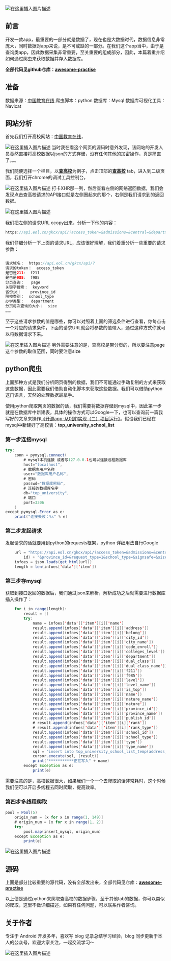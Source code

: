 ![在这里插入图片描述](https://img-blog.csdnimg.cn/20201117071955902.jpeg?x-oss-process=image/watermark,type_ZmFuZ3poZW5naGVpdGk,shadow_10,text_aHR0cHM6Ly9ibG9nLmNzZG4ubmV0L2xqMTg4MjY2,size_16,color_FFFFFF,t_70#pic_center)




## 前言
开发一款app，最重要的一部分就是数据了，现在也是大数据时代，数据信息非常庞大，同时数据对app来说，是不可或缺的一部分。在我们这个app当中，由于是查询类app，因此数据采集非常重要，至关重要的组成部分，因此，本篇着重介绍如何通过爬虫来获取数据并存入数据库。

**全部代码见github仓库：[**awesome-practise**](https://github.com/crazyandcoder/awesome-practise/tree/main/python/university/venv/src)**
## 准备
数据来源：[中国教育在线](https://gkcx.eol.cn/)
爬虫脚本：python
数据库：Mysql
数据库可视化工具：Navicat

## 网站分析
首先我们打开高校网站：[中国教育在线](https://gkcx.eol.cn/)，

![在这里插入图片描述](https://img-blog.csdnimg.cn/20201116195035783.png?x-oss-process=image/watermark,type_ZmFuZ3poZW5naGVpdGk,shadow_10,text_aHR0cHM6Ly9ibG9nLmNzZG4ubmV0L2xqMTg4MjY2,size_16,color_FFFFFF,t_70#pic_center)
当时我在看这个网页的源码时意外发现，该网站的开发人员竟然直接将高校数据以json的方式存储，没有任何其他的加密操作，真是简直了。。。

我们随便选择一个栏目，以[**查高校**](https://gkcx.eol.cn/school/search)为例子，点击顶部的[**查高校**](https://gkcx.eol.cn/school/search) tab，进入到二级页面，我们打开chrome的调试工具控制台，

![在这里插入图片描述](https://img-blog.csdnimg.cn/2020111620060693.png?x-oss-process=image/watermark,type_ZmFuZ3poZW5naGVpdGk,shadow_10,text_aHR0cHM6Ly9ibG9nLmNzZG4ubmV0L2xqMTg4MjY2,size_16,color_FFFFFF,t_70#pic_center)
打卡XHR那一列，然后查看左侧的网络返回数据，我们会发现点击查高校请求的API接口就是左侧圈起来的那个，右侧是我们请求到的返回数据。

![在这里插入图片描述](https://img-blog.csdnimg.cn/20201116202401152.png?x-oss-process=image/watermark,type_ZmFuZ3poZW5naGVpdGk,shadow_10,text_aHR0cHM6Ly9ibG9nLmNzZG4ubmV0L2xqMTg4MjY2,size_16,color_FFFFFF,t_70#pic_center)



我们把左侧的请求URL ccopy出来，分析一下他的内容：

```java
https://api.eol.cn/gkcx/api/?access_token=&admissions=&central=&department=&dual_class=&f211=&f985=&is_dual_class=&keyword=&page=1&province_id=&request_type=1&school_type=&signsafe=&size=20&sort=view_total&type=&uri=apigkcx/api/school/hotlists
```

我们仔细分析一下上面的请求URL，应该很好理解，我们着重分析一些重要的请求参数：

```java

请求域名：  https://api.eol.cn/gkcx/api/?
请求的token：  access_token
是否是211:  f211
是否是985:  f985
分页查询：   page
关键字搜索：  keyword
省份id：    province_id
院校类别：  school_type
办学类型：   department
分页每次查询的大小：  size
。。。
```

至于这些请求参数的值是哪些，你可以对照着上面的筛选条件进行查看，你每点击一个对应的请求条件，下面的请求URL就会将参数的值带入，通过这种方式你就可以将数据请求下来。

![在这里插入图片描述](https://img-blog.csdnimg.cn/20201116201836307.png?x-oss-process=image/watermark,type_ZmFuZ3poZW5naGVpdGk,shadow_10,text_aHR0cHM6Ly9ibG9nLmNzZG4ubmV0L2xqMTg4MjY2,size_16,color_FFFFFF,t_70#pic_center)
另外需要注意的是，查高校是带分页的，所以要注意page这个参数的取值范围，同时要注意size
## python爬虫

上面那种方式是我们分析网页得到的数据，我们不可能通过手动复制的方式来获取这些数据，因此需要我们借助自动化脚本来获取这些数据。我们可以借助python这门语言，天然的处理数据最拿手。

使用python爬取网页的数据的话，我们需要将数据存储到mysql中，因此第一步就是在数据库中新建表，具体的操作方式可以Google一下，也可以查询前一篇我写好的文章来操作[《开源app-从0到1实现（二）项目运行》](https://mp.weixin.qq.com/s?__biz=MzIwNjQ2NTc5OQ==&tempkey=MTA4N19LYm5WV0NKVTA1RDJFUVNDTXBZMnVrTVc5Yjh3TlV0YmItbUV2RC1helN5bE02OEk3YWc0MWRMdms3MVVxQ3Vlcl95QWNRZFgyOUJYNXhrN1d6MmhwM0IxdkJseFdTMm5OM0M1cFdaY0l0UUl6VE43a0NXVVRScmlyQW13NzltQ1Fqd0J3QjhpU3dDU2dUeWhCblhjVGI3Y3BSVHJFWVRjeU9ZdWFBfn4=&chksm=17207d652057f47321250c515f7f719efa138fb94c1a4304ae0bcef6f2de015809822f5d45d3#rd)。假设我们已经在mysql中新建好了高校表：**top_university_school_list**

### 第一步连接mysql

```java
try:
    conn = pymysql.connect(
        # mysql本机连接 或者写127.0.0.1也可以连接远程数据库
        host="localhost",
        # 数据库用户名称
        user="数据库用户名称",
        # 密码
        passwd="数据库密码",
        # 连接的数据库名字
        db="top_university",
        # 端口
        port=3306
    )
except pymysql.Error as e:
    print("连接失败：%s" % e)

```

### 第二步发起请求
发起请求的话就要用到python的requests框架，python 详细用法自行Google

```java
    url = "https://api.eol.cn/gkcx/api/?access_token=&admissions=&central=&department=&dual_class=&f211=&f985=&is_dual_class=&keyword=&page=" + str(
        id) + "&province_id=&request_type=1&school_type=&signsafe=&size=20&sort=view_total&type=&uri=apigkcx/api/school/hotlists"
    infoes = json.loads(get_html(url))
    length = len(infoes['data']['item'])
```
### 第三步存mysql
获取到接口返回的数据后，我们通过json来解析，解析成功之后就需要进行数据库插入操作了：

```java
    for i in range(length):
        result = []
        try:
            name = infoes['data']['item'][i]['name']
            result.append(infoes['data']['item'][i]['address'])
            result.append(infoes['data']['item'][i]['belong'])
            result.append(infoes['data']['item'][i]['city_id'])
            result.append(infoes['data']['item'][i]['city_name'])
            result.append(infoes['data']['item'][i]['code_enroll'])
            result.append(infoes['data']['item'][i]['colleges_level'])
            result.append(infoes['data']['item'][i]['department'])
            result.append(infoes['data']['item'][i]['dual_class'])
            result.append(infoes['data']['item'][i]['dual_class_name'])
            result.append(infoes['data']['item'][i]['f211'])
            result.append(infoes['data']['item'][i]['f985'])
            result.append(infoes['data']['item'][i]['level'])
            result.append(infoes['data']['item'][i]['level_name'])
            result.append(infoes['data']['item'][i]['is_top'])
            result.append(infoes['data']['item'][i]['name'])
            result.append(infoes['data']['item'][i]['nature_name'])
            result.append(infoes['data']['item'][i]['nature'])
            result.append(infoes['data']['item'][i]['province_id'])
            result.append(infoes['data']['item'][i]['province_name'])
            result.append(infoes['data']['item'][i]['publish_id'])
            # result.append(infoes['data']['item'][i]['rank'])
            # result.append(infoes['data']['item'][i]['rank_type'])
            result.append(infoes['data']['item'][i]['school_id'])
            result.append(infoes['data']['item'][i]['school_type'])
            result.append(infoes['data']['item'][i]['type'])
            result.append(infoes['data']['item'][i]['type_name'])
            sql = "insert into top_university_school_list_temp(address,belong,city_id,city_name,code_enroll,colleges_level,department,dual_class,dual_class_name,f211,f985,level,level_name,is_top,name,nature_name,nature,province_id,province_name,publish_id,school_id,school_type,type,type_name)values(%s,%s,%s,%s,%s,%s,%s,%s,%s,%s,%s,%s,%s,%s,%s,%s,%s,%s,%s,%s,%s,%s,%s,%s)"
            cursor.execute(sql, (result))
            print("***********正在写入" + name)
        except Exception as e:
            print(e)
```

需要注意的是，高校数据很大，如果我们一个一个去爬取的话非常耗时，这个时候我们便可以开启多线程去同时爬取，提高效率。

### 第四步多线程爬取

```java
pool = Pool(5)
    origin_num = [x for x in range(1, 149)]
    # origin_num = [x for x in range(1, 2)]
    try:
        pool.map(insert_mysql, origin_num)
    except Exception as e:
        print(e)
```

![在这里插入图片描述](https://img-blog.csdnimg.cn/20201117071328814.png?x-oss-process=image/watermark,type_ZmFuZ3poZW5naGVpdGk,shadow_10,text_aHR0cHM6Ly9ibG9nLmNzZG4ubmV0L2xqMTg4MjY2,size_16,color_FFFFFF,t_70#pic_center)

## **源码**

上面是部分比较重要的源代码，没有全部发出来，全部代码见仓库：[**awesome-practise**](https://github.com/crazyandcoder/awesome-practise/tree/main/python/university/venv/src)

以上便是通过python来爬取查高校的数据步骤，至于其他tab的数据，你可以类似的爬取，这里不做详细描述，如果有任何问题，可以联系作者咨询。



## 关于作者
专注于 Android 开发多年，喜欢写 blog 记录总结学习经验，blog 同步更新于本人的公众号，欢迎大家关注，一起交流学习～

![在这里插入图片描述](https://img-blog.csdnimg.cn/img_convert/edb471dd59ee15b43f54d78d9f4a7b4a.png)
